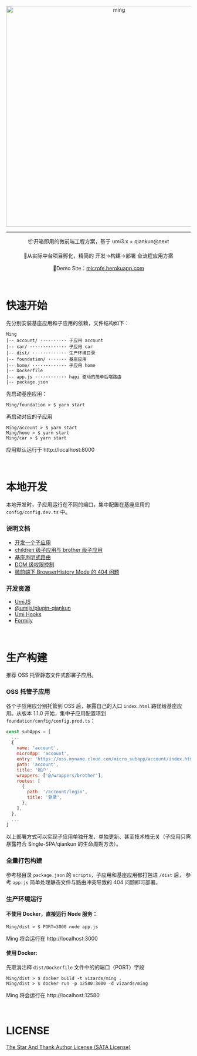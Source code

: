 <p align="center">
  <img width="600" src="https://tva1.sinaimg.cn/large/00831rSTly1gd93kc06rpj30zk0hs0uo.jpg" alt="ming" />
</p>

---

<p align="center">📦开箱即用的微前端工程方案，基于 umi3.x + qiankun@next</p>
<p align="center">🍳从实际中台项目孵化，精简的 开发→构建→部署 全流程应用方案</p>
<p align="center">🧭Demo Site：<a href="https://microfe.herokuapp.com">microfe.herokuapp.com</a></p>
<br/>

# 快速开始

先分别安装基座应用和子应用的依赖，文件结构如下：

```tree
Ming
|-- account/ ·········· 子应用 account
|-- car/ ·············· 子应用 car
|-- dist/ ············· 生产环境目录
|-- foundation/ ······· 基座应用
|-- home/ ············· 子应用 home
|-- Dockerfile
|-- app.js ············ hapi 驱动的简单后端路由
|-- package.json
```

先启动基座应用：

```shell script
Ming/foundation > $ yarn start
```

再启动对应的子应用

```shell script
Ming/account > $ yarn start
Ming/home > $ yarn start
Ming/car > $ yarn start
```

应用默认运行于 http://localhost:8000

<br/>

# 本地开发

本地开发时，子应用运行在不同的端口，集中配置在基座应用的 `config/config.dev.ts` 中。

### 说明文档

- [开发一个子应用](https://github.com/Vizards/Ming/wiki/01.-开发一个子应用)
- [children 级子应用与 brother 级子应用](https://github.com/Vizards/Ming/wiki/02.-children-级子应用和-brother-级子应用)
- [基座声明式路由](https://github.com/Vizards/Ming/wiki/03.-基座声明式路由)
- [DOM 级权限控制](https://github.com/Vizards/Ming/wiki/04.-DOM-级权限控制)
- [微前端下 BrowserHistory Mode 的 404 问题](https://github.com/Vizards/Ming/wiki/05.-微前端下-BrowserHistory-Mode-的-404-问题)

### 开发资源

- [UmiJS](https://umijs.org)
- [@umijs/plugin-qiankun](https://github.com/umijs/plugins/blob/master/packages/plugin-qiankun)
- [Umi Hooks](https://hooks.umijs.org)
- [Formily](https://formilyjs.org/)

<br/>

# 生产构建

推荐 OSS 托管静态文件式部署子应用。

### OSS 托管子应用

各个子应用应分别托管到 OSS 后，暴露自己的入口 `index.html` 路径给基座应用。从版本 1.1.0 开始，集中子应用配置项到
`foundation/config/config.prod.ts`：

```javascript
const subApps = [
  ...
  {
    name: 'account',
    microApp: 'account',
    entry: 'https://oss.myname.cloud.com/micro_subapp/account/index.html',
    path: 'account',
    title: '账户',
    wrappers: ['@/wrappers/brother'],
    routes: [
      {
        path: '/account/login',
        title: '登录',
      },
    ],
  },
  ...
]
```

以上部署方式可以实现子应用单独开发、单独更新、甚至技术栈无关（子应用只需暴露符合 Single-SPA/qiankun 的生命周期方法）。

### 全量打包构建

参考根目录 `package.json` 的 `scripts`，子应用和基座应用都打包进 `/dist` 后，
参考 `app.js` 简单处理静态文件与路由冲突导致的 404 问题即可部署。

### 生产环境运行

#### 不使用 Docker，直接运行 Node 服务：

```shell script
Ming/dist > $ PORT=3000 node app.js
```

Ming 将会运行在 http://localhost:3000

#### 使用 Docker:

先取消注释 `dist/Dockerfile` 文件中的的端口（PORT）字段

```shell script
Ming/dist > $ docker build -t vizards/ming .
Ming/dist > $ docker run -p 12580:3000 -d vizards/ming
```

Ming 将会运行在 http://localhost:12580

<br>

# LICENSE

[The Star And Thank Author License (SATA License)](https://github.com/Vizards/Ming/LICENSE)
